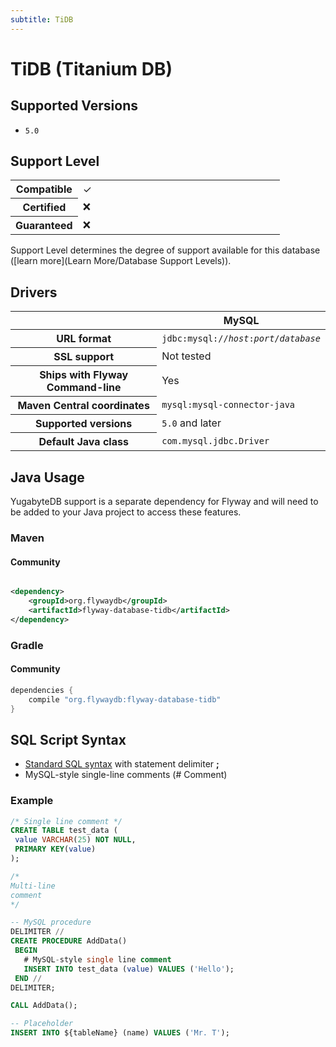 ```yaml
---
subtitle: TiDB
---
```

# TiDB (Titanium DB)

## Supported Versions

- `5.0`

## Support Level

<table class="table">
    <tr>
        <th width="25%">Compatible</th>
        <td>&#10003;</td>
    </tr>
    <tr>
        <th width="25%">Certified</th>
        <td>&#10060;</td>
    </tr>
    <tr>
        <th width="25%">Guaranteed</th>
        <td>&#10060;</td>
    </tr>
</table>

Support Level determines the degree of support available for this database ([learn more](Learn More/Database Support Levels)). 

## Drivers

<table class="table">
<thead>
<tr>
<th></th>
<th>MySQL</th>
</tr>
</thead>
<tr>
<th>URL format</th>
<td><code>jdbc:mysql://<i>host</i>:<i>port</i>/<i>database</i></code></td>
</tr>
<tr>
<th>SSL support</th>
<td>Not tested</td>
</tr>
<tr>
<th>Ships with Flyway Command-line</th>
<td>Yes</td>
</tr>
<tr>
<th>Maven Central coordinates</th>
<td><code>mysql:mysql-connector-java</code></td>
</tr>
<tr>
<th>Supported versions</th>
<td><code>5.0</code> and later</td>
</tr>
<tr>
<th>Default Java class</th>
<td><code>com.mysql.jdbc.Driver</code></td>
</tr>
</table>

## Java Usage

YugabyteDB support is a separate dependency for Flyway and will need to be added to your Java project to access these features.

### Maven

#### Community

```xml

<dependency>
    <groupId>org.flywaydb</groupId>
    <artifactId>flyway-database-tidb</artifactId>
</dependency>
```

### Gradle

#### Community

```groovy
dependencies {
    compile "org.flywaydb:flyway-database-tidb"
}
```

## SQL Script Syntax

- [Standard SQL syntax](Concepts/migrations#sql-based-migrations#syntax) with statement delimiter **;**
- MySQL-style single-line comments (# Comment)
 
### Example

```sql
/* Single line comment */
CREATE TABLE test_data (
 value VARCHAR(25) NOT NULL,
 PRIMARY KEY(value)
);

/*
Multi-line
comment
*/

-- MySQL procedure
DELIMITER //
CREATE PROCEDURE AddData()
 BEGIN
   # MySQL-style single line comment
   INSERT INTO test_data (value) VALUES ('Hello');
 END //
DELIMITER;

CALL AddData();

-- Placeholder
INSERT INTO ${tableName} (name) VALUES ('Mr. T');
```

